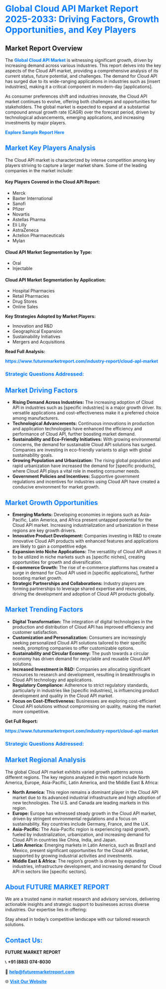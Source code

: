 <h1 style="color: #007BFF;">Global Cloud APl Market Report 2025-2033: Driving Factors, Growth Opportunities, and Key Players</h1>

<section id="overview">
<h2>Market Report Overview</h2>
<p>The <a href="https://www.futuremarketreport.com/industry-report/cloud-apl-market" style="color: #007BFF; text-decoration: none;"><strong>Global Cloud APl Market</strong></a> is witnessing significant growth, driven by increasing demand across various industries. This report delves into the key aspects of the Cloud APl market, providing a comprehensive analysis of its current status, future potential, and challenges. The demand for Cloud APl has surged due to its wide-ranging applications in industries such as [insert industries], making it a critical component in modern-day [applications].</p>
<p>As consumer preferences shift and industries innovate, the Cloud APl market continues to evolve, offering both challenges and opportunities for stakeholders. The global market is expected to expand at a substantial compound annual growth rate (CAGR) over the forecast period, driven by technological advancements, emerging applications, and increasing investments by major players.</p>
</section>

<section id="overview">
<p><a href="https://www.futuremarketreport.com/request-sample/reportId=34208" style="color: #007BFF; text-decoration: none;"><strong>Explore Sample Report Here</strong></a></p>
</section>

<section id="key-players">
<h2 style="color: #007BFF;">Market Key Players Analysis</h2>
<p>The Cloud APl market is characterized by intense competition among key players striving to capture a larger market share. Some of the leading companies in the market include:</p>
<h4>Key Players Covered in the Cloud APl Report:</h4>
<ul><li>Merck</li><li>Baxter International</li><li>Sanofi</li><li>Pfizer</li><li>Novartis</li><li>Astellas Pharma</li><li>Eli Lilly</li><li>AstraZeneca</li><li>Actelion Pharmaceuticals</li><li>Mylan</li></ul>
<h4>Cloud APl Market Segmentation by Type:</h4>
<ul><li>Oral</li><li>Injectable</li></ul>

<h4>Cloud APl Market Segmentation by Application:</h4>
<ul><li>Hospital Pharmacies</li><li>Retail Pharmacies</li><li>Drug Stores</li><li>Online Sales</li></ul>
<p><strong>Key Strategies Adopted by Market Players:</strong></p>
<ul>
<li>Innovation and R&D</li>
<li>Geographical Expansion</li>
<li>Sustainability Initiatives</li>
<li>Mergers and Acquisitions</li>
</ul>
</section>

<section>
<p><strong>Read Full Analysis: </strong></p><a href="https://www.futuremarketreport.com/industry-report/cloud-apl-market" style="color: #007BFF; text-decoration: none;"><strong>https://www.futuremarketreport.com/industry-report/cloud-apl-market</strong></a>
<h3 style="color: #007BFF;">Strategic Questions Addressed:</h3>
</section>

<section id="driving-factors">
<h2 style="color: #007BFF;">Market Driving Factors</h2>
<ul>
<li><strong>Rising Demand Across Industries:</strong> The increasing adoption of Cloud APl in industries such as [specific industries] is a major growth driver. Its versatile applications and cost-effectiveness make it a preferred choice among manufacturers.</li>
<li><strong>Technological Advancements:</strong> Continuous innovations in production and application technologies have enhanced the efficiency and performance of Cloud APl, further boosting market demand.</li>
<li><strong>Sustainability and Eco-Friendly Initiatives:</strong> With growing environmental concerns, the demand for sustainable Cloud APl solutions has surged. Companies are investing in eco-friendly variants to align with global sustainability goals.</li>
<li><strong>Growing Population and Urbanization:</strong> The rising global population and rapid urbanization have increased the demand for [specific products], where Cloud APl plays a vital role in meeting consumer needs.</li>
<li><strong>Government Policies and Incentives:</strong> Supportive government regulations and incentives for industries using Cloud APl have created a conducive environment for market growth.</li>
</ul>
</section>

<section id="growth-opportunities">
<h2 style="color: #007BFF;">Market Growth Opportunities</h2>
<ul>
<li><strong>Emerging Markets:</strong> Developing economies in regions such as Asia-Pacific, Latin America, and Africa present untapped potential for the Cloud APl market. Increasing industrialization and urbanization in these regions are key growth drivers.</li>
<li><strong>Innovative Product Development:</strong> Companies investing in R&D to create innovative Cloud APl products with enhanced features and applications are likely to gain a competitive edge.</li>
<li><strong>Expansion into Niche Applications:</strong> The versatility of Cloud APl allows it to be utilized in niche markets such as [specific niches], creating opportunities for growth and diversification.</li>
<li><strong>E-commerce Growth:</strong> The rise of e-commerce platforms has created a surge in demand for Cloud APl used in [specific applications], further boosting market growth.</li>
<li><strong>Strategic Partnerships and Collaborations:</strong> Industry players are forming partnerships to leverage shared expertise and resources, driving the development and adoption of Cloud APl products globally.</li>
</ul>
</section>

<section id="trending-factors">
<h2 style="color: #007BFF;">Market Trending Factors</h2>
<ul>
<li><strong>Digital Transformation:</strong> The integration of digital technologies in the production and distribution of Cloud APl has improved efficiency and customer satisfaction.</li>
<li><strong>Customization and Personalization:</strong> Consumers are increasingly seeking personalized Cloud APl solutions tailored to their specific needs, prompting companies to offer customizable options.</li>
<li><strong>Sustainability and Circular Economy:</strong> The push towards a circular economy has driven demand for recyclable and reusable Cloud APl solutions.</li>
<li><strong>Increased Investment in R&D:</strong> Companies are allocating significant resources to research and development, resulting in breakthroughs in Cloud APl technology and applications.</li>
<li><strong>Regulatory Compliance:</strong> Adherence to strict regulatory standards, particularly in industries like [specific industries], is influencing product development and quality in the Cloud APl market.</li>
<li><strong>Focus on Cost-Effectiveness:</strong> Businesses are exploring cost-efficient Cloud APl solutions without compromising on quality, making the market more competitive.</li>
</ul>
</section>

<section>
<p><strong>Get Full Report: </strong></p><a href="https://www.futuremarketreport.com/industry-report/cloud-apl-market" style="color: #007BFF; text-decoration: none;"><strong>https://www.futuremarketreport.com/industry-report/cloud-apl-market</strong></a>
<h3 style="color: #007BFF;">Strategic Questions Addressed:</h3>
</section>


<section id="regional-analysis">
<h2 style="color: #007BFF;">Market Regional Analysis</h2>
<p>The global Cloud APl market exhibits varied growth patterns across different regions. The key regions analyzed in this report include North America, Europe, Asia-Pacific, Latin America, and the Middle East & Africa:</p>
<ul>
<li><strong>North America:</strong> This region remains a dominant player in the Cloud APl market due to its advanced industrial infrastructure and high adoption of new technologies. The U.S. and Canada are leading markets in this region.</li>
<li><strong>Europe:</strong> Europe has witnessed steady growth in the Cloud APl market, driven by stringent environmental regulations and a focus on sustainability. Key countries include Germany, France, and the U.K.</li>
<li><strong>Asia-Pacific:</strong> The Asia-Pacific region is experiencing rapid growth, fueled by industrialization, urbanization, and increasing demand for Cloud APl in countries like China, India, and Japan.</li>
<li><strong>Latin America:</strong> Emerging markets in Latin America, such as Brazil and Mexico, present significant opportunities for the Cloud APl market, supported by growing industrial activities and investments.</li>
<li><strong>Middle East & Africa:</strong> The region’s growth is driven by expanding industries, infrastructure development, and increasing demand for Cloud APl in sectors like [specific sectors].</li>
</ul>
</section>

<footer>
<h2 style="color: #007BFF;">About FUTURE MARKET REPORT</h2>
<p>We are a trusted name in market research and advisory services, delivering actionable insights and strategic support to businesses across diverse industries. Our expertise lies in offering:</p>

<p>Stay ahead in today’s competitive landscape with our tailored research solutions.</p>

<h2 style="color: #007BFF;">Contact Us:</h2>
<p><strong>FUTURE MARKET REPORT</strong></p>
<p>📞 <strong>+91 (883) 074-8030</strong></p>
<p>📧 <strong><a href="mailto:help@futuremarketreport.com" style="color: #007BFF;">help@futuremarketreport.com</a></strong></p>
<p>🌐 <strong><a href="https://www.futuremarketreport.com/" style="color: #007BFF;">Visit Our Website</a></strong></p>
</footer>